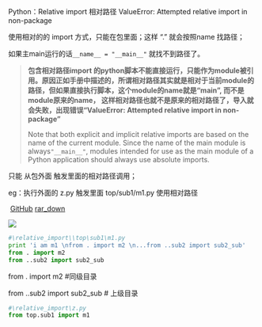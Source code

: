 

Python：Relative import 相对路径 ValueError: Attempted relative import in non-package



使用相对的的 import 方式，只能在包里面；这样 “.” 就会按照name 找路径；

如果主main运行的话`__name__ = "__main__"`  就找不到路径了。



> **包含相对路径import 的python脚本不能直接运行，只能作为module被引用。原因正如手册中描述的，所谓相对路径其实就是相对于当前module的路径，但如果直接执行脚本，这个module的name就是“__main__”, 而不是module原来的name， 这样相对路径也就不是原来的相对路径了，导入就会失败，出现错误“ValueError: Attempted relative import in non-package”**
>
> Note that both explicit and implicit relative imports are based on the name of the current module. Since the name of the main module is always`"__main__"`, modules intended for use as the main module of a Python application should always use absolute imports.
>
> [refer]: http://blog.csdn.net/chinaren0001/article/details/7338041



只能 从包外面 触发里面的相对路径调用；

eg：执行外面的 z.py  触发里面 top/sub1/m1.py  使用相对路径

​	[GitHub](https://github.com/willowj/python_exercise/package_/relative_import)     [rar_down](https://github.com/willowj/python_exercise/package_/relative_import.rar)

<img src="http://images2017.cnblogs.com/blog/1083549/201712/1083549-20171221233317365-2134773654.png" align="middle" />

```python
#\relative_import\\top\sub1\m1.py
print 'i am m1 \nfrom . import m2 \n...from ..sub2 import sub2_sub'
from . import m2  
from ..sub2 import sub2_sub
```

from . import m2   #同级目录

from ..sub2 import sub2_sub  # 上级目录

```python
#\relative_import\z.py  
from top.sub1 import m1
```